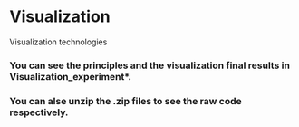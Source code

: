 # Visualization
Visualization technologies 
### You can see the principles and the visualization final results in Visualization_experiment*.

### You can alse unzip the .zip files to see the raw code respectively.
